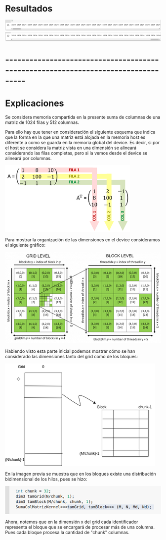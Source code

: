 # Resultados
![](https://raw.githubusercontent.com/FranklinCncr/TopicosEnComputacionGraficaGrupo/master/3%20Suma%20de%20columnas%20de%20matriz%20con%20memoria%20compartida/capturas/cg1.png)
![](https://raw.githubusercontent.com/FranklinCncr/TopicosEnComputacionGraficaGrupo/master/3%20Suma%20de%20columnas%20de%20matriz%20con%20memoria%20compartida/capturas/cg2.png)

# ---------------------------------------------------------------------------------

# Explicaciones

Se considera memoria compartida en la presente suma de columnas de una matriz de 1024 filas y 512 columnas.

Para ello hay que tener en consideración el siguiente esquema que indica que la forma en la que una matriz está alojada en la memoria host es diferente a como se guarda en la memoria global del device. Es decir, si por el host se considera la matriz vista en una dimensión se alineará considerando las filas completas, pero si la vemos desde el device se alineará por columnas. 

![](https://raw.githubusercontent.com/FranklinCncr/TopicosEnComputacionGraficaGrupo/master/3%20Suma%20de%20columnas%20de%20matriz%20con%20memoria%20compartida/capturas/im1.png)

Para mostrar la organización de las dimensiones en el device consideramos el siguiente gráfico:

![](https://raw.githubusercontent.com/FranklinCncr/TopicosEnComputacionGraficaGrupo/master/3%20Suma%20de%20columnas%20de%20matriz%20con%20memoria%20compartida/capturas/im2.png)

Habiendo visto esta parte inicial podemos mostrar cómo se han considerado las dimensiones tanto del grid como de los bloques:

![](https://raw.githubusercontent.com/FranklinCncr/TopicosEnComputacionGraficaGrupo/master/3%20Suma%20de%20columnas%20de%20matriz%20con%20memoria%20compartida/capturas/im3.png)

En la imagen previa se muestra que en los bloques existe una distribución bidimensional de los hilos, pues se hizo:

![](https://raw.githubusercontent.com/FranklinCncr/TopicosEnComputacionGraficaGrupo/master/3%20Suma%20de%20columnas%20de%20matriz%20con%20memoria%20compartida/capturas/im4.png)

Ahora, notemos que en la dimensión x del grid cada identificador representa el bloque que se encargará de procesar más de una columna. Pues cada bloque procesa la cantidad de "chunk" columnas.



